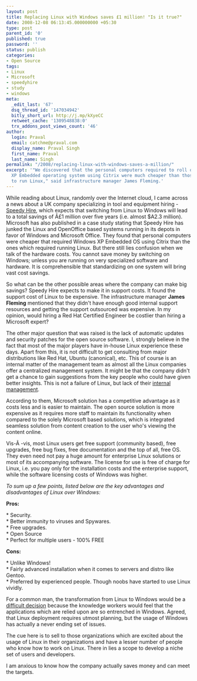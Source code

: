 ```yaml
---
layout: post
title: Replacing Linux with Windows saves £1 million! "Is it true?"
date: 2008-12-08 06:13:45.000000000 +05:30
type: post
parent_id: '0'
published: true
password: ''
status: publish
categories:
- Open Source
tags:
- Linux
- Microsoft
- speedyhire
- study
- windows
meta:
  _edit_last: '67'
  dsq_thread_id: '147034942'
  bitly_short_url: http://j.mp/kXyeCC
  retweet_cache: '1309548838:0'
  trx_addons_post_views_count: '46'
author:
  login: Praval
  email: catchme@praval.com
  display_name: Praval Singh
  first_name: Praval
  last_name: Singh
permalink: "/2008/replacing-linux-with-windows-saves-a-million/"
excerpt: '"We discovered that the personal computers required to roll out Windows
  XP Embedded operating system using Citrix were much cheaper than those required
  to run Linux," said infrastructure manager James Fleming.'
---
```

<p>While reading about Linux, randomly over the Internet cloud, I came across a news about a UK company specializing in tool and equipment hiring - <a href="http://www.speedyhire.co.uk/">Speedy Hire</a>, which expects that switching from Linux to Windows will lead to a total savings of Â£1 million over five years (i.e. almost $A2.3 million). Microsoft has also published in a case study stating that Speedy Hire has junked the Linux and OpenOffice based systems running in its depots in favor of Windows and Microsoft Office. They found that personal computers were cheaper that required Windows XP Embedded OS using Citrix than the ones which required running Linux. But there still lies confusion when we talk of the hardware costs. You cannot save money by switching on Windows; unless you are running on very specialized software and hardware. It is comprehensible that standardizing on one system will bring vast cost savings.</p>

<p>So what can be the other possible areas where the company can make big savings? Speedy Hire expects to make it in support costs. It found the support cost of Linux to be expensive. The infrastructure manager <strong>James Fleming</strong> mentioned that they didn't have enough good internal support resources and getting the support outsourced was expensive. In my opinion, would hiring a Red Hat Certified Engineer  be costlier than hiring a Microsoft expert?</p>
<p>The other major question that was raised is the lack of automatic updates and security patches for the open source software. I, strongly believe in the fact that most of the major players have in-house Linux experience these days. Apart from this, it is not difficult to get consulting from major distributions like Red Hat, Ubuntu (canonical), etc. This of course is an internal matter of the management team as almost all the Linux companies offer a centralized management system. It might be that the company didn't get a chance to gain suggestions from the key people who could have given better insights. This is not a failure of Linux, but lack of their <a href="http://www.speedyhire.plc.uk/our-company/at-a-glance.aspx">internal management</a>.</p>
<p>According to them, Microsoft solution has a competitive advantage as it costs less and is easier to maintain. The open source solution is more expensive as it requires more staff to maintain its functionality when compared to the solely Microsoft based solutions, which is integrated seamless solution from content creation to the user who's viewing the content online.</p>
<p>Vis-Ã -vis, most Linux users get free support (community based), free upgrades, free bug fixes, free documentation and the top of all, free OS. They even need not pay a huge amount for enterprise Linux solutions or most of its accompanying software. The license for use is free of charge for Linux, i.e. you pay only for the installation costs and the enterprise support, while the software licensing costs of Windows was higher.</p>
<p><em>To sum up a few points, listed below are the key advantages and disadvantages of Linux over Windows:</em></p>
<p><strong>Pros:</strong></p>
<p>* Security.<br />
* Better immunity to viruses and Spywares.<br />
* Free upgrades.<br />
* Open Source<br />
* Perfect for multiple users - 100% FREE </p>
<p><strong>Cons:</strong></p>
<p>* Unlike Windows!<br />
* Fairly advanced installation when it comes to servers and distro like Gentoo.<br />
* Preferred by experienced people. Though noobs have started to use Linux vividly.</p>
<p>For a common man, the transformation from Linux to Windows would be a <a href="http://www.contractjournal.com/Articles/2008/11/26/62481/speedy-hire-revenue-up-but-492-jobs-cut.html">difficult decision</a> because the knowledge workers would feel that the applications which are relied upon are so entrenched in Windows. Agreed, that Linux deployment requires utmost planning, but the usage of Windows has actually a never ending set of issues.</p>
<p>The cue here is to sell to those organizations which are excited about the usage of Linux in their organizations and have a lesser number of people who know how to work on Linux. There in lies a scope to develop a niche set of users and developers.</p>
<p>I am anxious to know how the company actually saves money and can meet the targets.</p>

